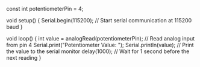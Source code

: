 const int potentiometerPin = 4;

void setup() {
  Serial.begin(115200); // Start serial communication at 115200 baud
}

void loop() {
  int value = analogRead(potentiometerPin); // Read analog input from pin 4
  Serial.print("Potentiometer Value: ");
  Serial.println(value); // Print the value to the serial monitor
  delay(1000); // Wait for 1 second before the next reading
}
